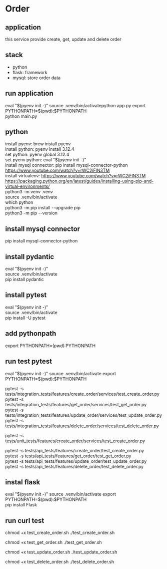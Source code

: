 # Order  

## application  
this service provide create, get, update and delete order  

## stack  
- python  
- flask: framework  
- mysql: store order data  

## run application  
eval "$(pyenv init -)"  
source .venv/bin/activatepython app.py  
export PYTHONPATH=$(pwd):$PYTHONPATH  
python main.py  

## python  
install pyenv: brew install pyenv  
install python: pyenv install 3.12.4  
set python: pyenv global 3.12.4  
set pyenv python: eval "$(pyenv init -)"  
install mysql connector: pip install mysql-connector-python  
https://www.youtube.com/watch?v=rWC2iFlN3TM  
install virtualenv: 
https://www.youtube.com/watch?v=rWC2iFlN3TM  
https://packaging.python.org/en/latest/guides/installing-using-pip-and-virtual-environments/  
python3 -m venv .venv  
source .venv/bin/activate  
which python  
python3 -m pip install --upgrade pip  
python3 -m pip --version  

## install mysql connector  
pip install mysql-connector-python  

## install pydantic  
eval "$(pyenv init -)"  
source .venv/bin/activate  
pip install pydantic  

## install pytest  
eval "$(pyenv init -)"  
source .venv/bin/activate  
pip install -U pytest  

## add pythonpath  
export PYTHONPATH=$(pwd):$PYTHONPATH  

## run test pytest  
eval "$(pyenv init -)"  
source .venv/bin/activate  
export PYTHONPATH=$(pwd):$PYTHONPATH  
<!-- pytest tests/features/create_order/services/create_order_test.py -->
pytest -s tests/integration_tests/features/create_order/services/test_create_order.py  
pytest -s tests/integration_tests/features/get_order/services/test_get_order.py  
pytest -s tests/integration_tests/features/update_order/services/test_update_order.py  
pytest -s tests/integration_tests/features/delete_order/services/test_delete_order.py  

<!-- failed doing unit test when wrapping method in mysqlutil and test it in test_success -->
pytest -s tests/unit_tests/features/create_order/services/test_create_order.py  

pytest -s tests/api_tests/features/create_order/test_create_order.py  
pytest -s tests/api_tests/features/get_order/test_get_order.py  
pytest -s tests/api_tests/features/update_order/test_update_order.py  
pytest -s tests/api_tests/features/delete_order/test_delete_order.py  

## instal flask  
eval "$(pyenv init -)"  
source .venv/bin/activate  
export PYTHONPATH=$(pwd):$PYTHONPATH  
pip install Flask  

## run curl test
chmod +x test_create_order.sh
./test_create_order.sh

chmod +x test_get_order.sh
./test_get_order.sh

chmod +x test_update_order.sh
./test_update_order.sh

chmod +x test_delete_order.sh
./test_delete_order.sh